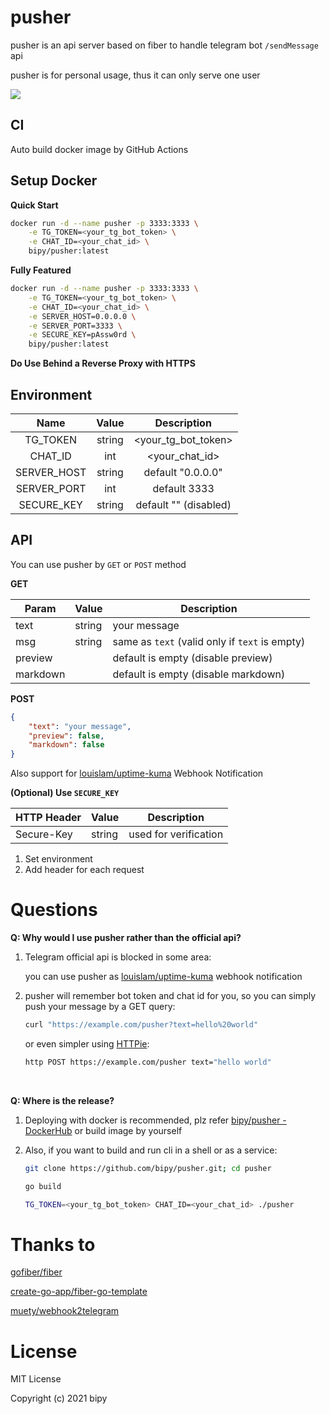 # pusher

pusher is an api server based on fiber to handle telegram bot `/sendMessage` api

pusher is for personal usage, thus it can only serve one user

![](https://goreportcard.com/badge/github.com/bipy/pusher)

## CI

Auto build docker image by GitHub Actions

## Setup Docker

**Quick Start**

```bash
docker run -d --name pusher -p 3333:3333 \
	-e TG_TOKEN=<your_tg_bot_token> \
	-e CHAT_ID=<your_chat_id> \
	bipy/pusher:latest
```

**Fully Featured**

```bash
docker run -d --name pusher -p 3333:3333 \
	-e TG_TOKEN=<your_tg_bot_token> \
	-e CHAT_ID=<your_chat_id> \
	-e SERVER_HOST=0.0.0.0 \
	-e SERVER_PORT=3333 \
	-e SECURE_KEY=pAssw0rd \
	bipy/pusher:latest
```

**Do Use Behind a Reverse Proxy with HTTPS**

## Environment

| Name        | Value | Description           |
| :---------: | :-: | :-------------------: |
| TG_TOKEN    | string | <your_tg_bot_token>   |
| CHAT_ID     | int    | <your_chat_id>        |
| SERVER_HOST | string | default "0.0.0.0"     |
| SERVER_PORT | int    | default 3333          |
| SECURE_KEY  | string | default "" (disabled) |

## API

You can use pusher by `GET` or `POST` method

**GET**

| Param    | Value  | Description                                    |
| -------- | ------ | ---------------------------------------------- |
| text     | string | your message                                   |
| msg      | string | same as `text` (valid only if `text` is empty) |
| preview  |        | default is empty (disable preview)             |
| markdown |        | default is empty (disable markdown)            |



**POST**

```json
{
    "text": "your message",
    "preview": false,
    "markdown": false
}
```

Also support for [louislam/uptime-kuma](https://github.com/louislam/uptime-kuma) Webhook Notification



**(Optional) Use `SECURE_KEY`**

| HTTP Header | Value  | Description           |
| ----------- | ------ | --------------------- |
| Secure-Key  | string | used for verification |

1. Set environment 
2. Add header for each request



# Questions

**Q: Why would I use pusher rather than the official api?**

1. Telegram official api is blocked in some area:

    you can use pusher as [louislam/uptime-kuma](https://github.com/louislam/uptime-kuma) webhook notification

2. pusher will remember bot token and chat id for you, so you can simply push your message by a GET query:

    ```bash
    curl "https://example.com/pusher?text=hello%20world"
    ```
    
    or even simpler using [HTTPie](https://github.com/httpie/httpie):
    
    ```bash
    http POST https://example.com/pusher text="hello world"

​		

**Q: Where is the release?**

1. Deploying with docker is recommended, plz refer [bipy/pusher - DockerHub](https://hub.docker.com/r/bipy/pusher) or build image by yourself

2. Also, if you want to build and run cli in a shell or as a service:

    ```bash
    git clone https://github.com/bipy/pusher.git; cd pusher
    
    go build
    
    TG_TOKEN=<your_tg_bot_token> CHAT_ID=<your_chat_id> ./pusher
    ```

# Thanks to

[gofiber/fiber](https://github.com/gofiber/fiber)

[create-go-app/fiber-go-template](https://github.com/create-go-app/fiber-go-template)

[muety/webhook2telegram](https://github.com/muety/webhook2telegram)

# License

MIT License

Copyright (c) 2021 bipy